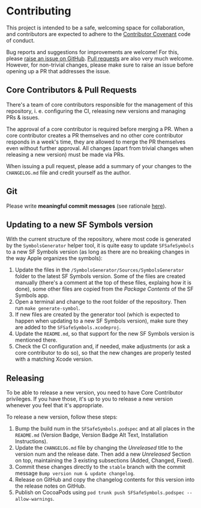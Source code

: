 # Contributing

This project is intended to be a safe, welcoming space for collaboration, and contributors are expected to adhere to the [Contributor Covenant](http://contributor-covenant.org) code of conduct.

Bug reports and suggestions for improvements are welcome! For this, please [raise an issue on GitHub](https://github.com/piknotech/SFSafeSymbols/issues). [Pull requests](https://github.com/piknotech/SFSafeSymbols/pulls) are also very much welcome. However, for non-trivial changes, please make sure to raise an issue before opening up a PR that addresses the issue.

## Core Contributors & Pull Requests

There's a team of core contributors responsible for the management of this repository, i. e. configuring the CI, releasing new versions and managing PRs & issues.

The approval of a core contributor is required before merging a PR. When a core contributor creates a PR themselves and no other core contributor responds in a week's time, they are allowed to merge the PR themselves even without further approval. All changes (apart from trivial changes when releasing a new version) must be made via PRs.

When issuing a pull request, please add a summary of your changes to the `CHANGELOG.md` file and credit yourself as the author.

## Git

Please write **meaningful commit messages** (see rationale [here](http://chris.beams.io/posts/git-commit/)).

## Updating to a new SF Symbols version

With the current structure of the repository, where most code is generated by the `SymbolsGenerator` helper tool, it is quite easy to update `SFSafeSymbols` to a new SF Symbols version (as long as there are no breaking changes in the way Apple organizes the symbols):

1. Update the files in the `/SymbolsGenerator/Sources/SymbolsGenerator` folder to the latest SF Symbols version. Some of the files are created manually (there's a comment at the top of these files, explaing how it is done), some other files are copied from the *Package Contents* of the SF Symbols app.
2. Open a terminal and change to the root folder of the repository. Then run `make generate-symbol`.
3. If new files are created by the generator tool (which is expected to happen when updating to a new SF Symbols version), make sure they are added to the `SFSafeSymbols.xcodeproj`.
4. Update the `README.md`, so that support for the new SF Symbols version is mentioned there.
5. Check the CI configuration and, if needed, make adjustments (or ask a core contributor to do so), so that the new changes are properly tested with a matching Xcode version.

## Releasing

To be able to release a new version, you need to have Core Contributor privileges. If you have those, it's up to you to release a new version whenever you feel that it's appropriate.

To release a new version, follow these steps:

1. Bump the build num in the `SFSafeSymbols.podspec` and at all places in the `README.md` (Version Badge, Version Badge Alt Text, Installation Instructions).
2. Update the `CHANGELOG.md` file by changing the *Unreleased* title to the version num and the release date. Then add a new *Unreleased* Section on top, maintaining the 3 existing subsections (Added, Changed, Fixed).
3. Commit these changes directly to the `stable` branch with the commit message `Bump version num & update changelog`.
4. Release on GitHub and copy the changelog contents for this version into the release notes on GitHub.
5. Publish on CocoaPods using `pod trunk push SFSafeSymbols.podspec --allow-warnings`.
